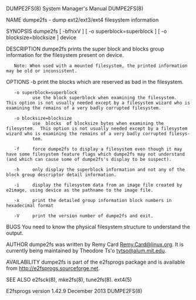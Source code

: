 DUMPE2FS(8)                                                                                System Manager's Manual                                                                                DUMPE2FS(8)



NAME
       dumpe2fs - dump ext2/ext3/ext4 filesystem information

SYNOPSIS
       dumpe2fs [ -bfhixV ] [ -o superblock=superblock ] [ -o blocksize=blocksize ] device

DESCRIPTION
       dumpe2fs prints the super block and blocks group information for the filesystem present on device.

       Note: When used with a mounted filesystem, the printed information may be old or inconsistent.

OPTIONS
       -b     print the blocks which are reserved as bad in the filesystem.

       -o superblock=superblock
              use the block superblock when examining the filesystem.  This option is not usually needed except by a filesystem wizard who is examining the remains of a very badly corrupted filesystem.

       -o blocksize=blocksize
              use  blocks  of blocksize bytes when examining the filesystem.  This option is not usually needed except by a filesystem wizard who is examining the remains of a very badly corrupted filesys‐
              tem.

       -f     force dumpe2fs to display a filesystem even though it may have some filesystem feature flags which dumpe2fs may not understand (and which can cause some of dumpe2fs's display to be suspect).

       -h     only display the superblock information and not any of the block group descriptor detail information.

       -i     display the filesystem data from an image file created by e2image, using device as the pathname to the image file.

       -x     print the detailed group information block numbers in hexadecimal format

       -V     print the version number of dumpe2fs and exit.

BUGS
       You need to know the physical filesystem structure to understand the output.

AUTHOR
       dumpe2fs was written by Remy Card <Remy.Card@linux.org>.  It is currently being maintained by Theodore Ts'o <tytso@alum.mit.edu>.

AVAILABILITY
       dumpe2fs is part of the e2fsprogs package and is available from http://e2fsprogs.sourceforge.net.

SEE ALSO
       e2fsck(8), mke2fs(8), tune2fs(8).  ext4(5)




E2fsprogs version 1.42.9                                                                        December 2013                                                                                     DUMPE2FS(8)
